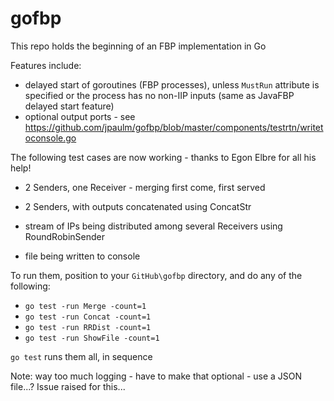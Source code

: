 # gofbp 

This repo holds the beginning of an FBP implementation in Go

Features include:

- delayed start of goroutines (FBP processes), unless `MustRun` attribute is specified or the process has no non-IIP inputs (same as JavaFBP delayed start feature) 
- optional output ports - see https://github.com/jpaulm/gofbp/blob/master/components/testrtn/writetoconsole.go


The following test cases are now working - thanks to Egon Elbre for all his help!

- 2 Senders, one Receiver - merging first come, first served

- 2 Senders, with outputs concatenated using ConcatStr

- stream of IPs being distributed among several Receivers using RoundRobinSender 

- file being written to console

To run them, position to your `GitHub\gofbp` directory, and do any of the following:

- `go test -run Merge -count=1`
- `go test -run Concat -count=1`
- `go test -run RRDist -count=1`
- `go test -run ShowFile -count=1`

`go test` runs them all, in sequence


Note: way too much logging - have to make that optional - use a JSON file...?  Issue raised for this...
